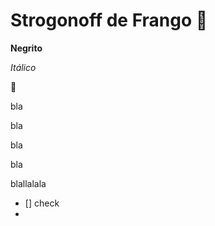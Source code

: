 # Strogonoff de Frango :chicken:

**Negrito**

_Itálico_

:chicken:

bla

bla

bla

bla

blallalala

- [] check
- 











